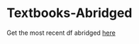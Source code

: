 # Textbooks-Abridged

Get the most recent df abridged [here](Abstract%20Algebra%203rd%20Ed.%20by%20Dummit%20and%20Foote/main.pdf)

 

